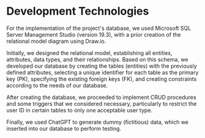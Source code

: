 # Development Technologies

For the implementation of the project's database, we used Microsoft SQL Server Management Studio (version 19.3), with a prior creation of the relational model diagram using Draw.io.

Initially, we designed the relational model, establishing all entities, attributes, data types, and their relationships. Based on this schema, we developed our database by creating the tables (entities) with the previously defined attributes, selecting a unique identifier for each table as the primary key (PK), specifying the existing foreign keys (FK), and creating constraints according to the needs of our database.

After creating the database, we proceeded to implement CRUD procedures and some triggers that we considered necessary, particularly to restrict the user ID in certain tables to only one acceptable user type.

Finally, we used ChatGPT to generate dummy (fictitious) data, which we inserted into our database to perform testing.

